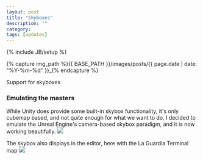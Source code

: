 ```yaml
---
layout: post
title: "Skyboxes"
description: ""
category: 
tags: [updates]
---
```

{% include JB/setup %}

{% capture img_path %}{{ BASE_PATH }}/images/posts/{{ page.date | date: "%Y-%m-%d" }}_{% endcapture %}

Support for skyboxes

<!--more-->

### Emulating the masters
While Unity does provide some built-in skybox functionality, it's only cubemap based, and not quite enough for what we want to do. I decided to emulate the Unreal Engine's camera-based skybox paradigm, and it is now working beautifully.
<a href="{{ img_path }}skybox.jpg"><img src="{{ img_path }}skybox.jpg" /></a>

The skybox also displays in the editor, here with the La Guardia Terminal map
<a href="{{ img_path }}editor.jpg"><img src="{{ img_path }}editor.jpg" /></a>
